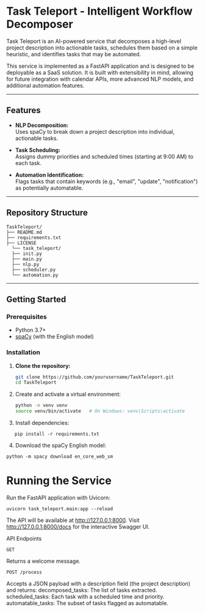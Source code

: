 # Task Teleport - Intelligent Workflow Decomposer

Task Teleport is an AI-powered service that decomposes a high-level project description into actionable tasks, schedules them based on a simple heuristic, and identifies tasks that may be automated.

This service is implemented as a FastAPI application and is designed to be deployable as a SaaS solution. It is built with extensibility in mind, allowing for future integration with calendar APIs, more advanced NLP models, and additional automation features.

---

## Features

- **NLP Decomposition:**  
  Uses spaCy to break down a project description into individual, actionable tasks.

- **Task Scheduling:**  
  Assigns dummy priorities and scheduled times (starting at 9:00 AM) to each task.

- **Automation Identification:**  
  Flags tasks that contain keywords (e.g., "email", "update", "notification") as potentially automatable.

---

## Repository Structure

```
TaskTeleport/ 
├── README.md 
├── requirements.txt 
├── LICENSE 
  └── task_teleport/ 
  ├── init.py 
  ├── main.py 
  ├── nlp.py 
  ├── scheduler.py 
  └── automation.py
```


---

## Getting Started

### Prerequisites

- Python 3.7+
- [spaCy](https://spacy.io/) (with the English model)

### Installation

1. **Clone the repository:**
   ```bash
   git clone https://github.com/yourusername/TaskTeleport.git
   cd TaskTeleport

2. Create and activate a virtual environment:
   ```bash
   python -m venv venv
   source venv/bin/activate   # On Windows: venv\Scripts\activate

3. Install dependencies:
```
   pip install -r requirements.txt
```

4. Download the spaCy English model:
```
python -m spacy download en_core_web_sm
```

# Running the Service

Run the FastAPI application with Uvicorn:

```
uvicorn task_teleport.main:app --reload
```

The API will be available at http://127.0.0.1:8000. Visit http://127.0.0.1:8000/docs for the interactive Swagger UI.

API Endpoints

```
GET 
```

Returns a welcome message.

```
POST /process
```

Accepts a JSON payload with a description field (the project description) and returns:
decomposed_tasks: The list of tasks extracted.
scheduled_tasks: Each task with a scheduled time and priority.
automatable_tasks: The subset of tasks flagged as automatable.

